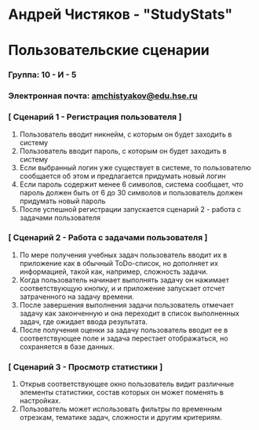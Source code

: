 # Андрей Чистяков - "StudyStats"
# Пользовательские сценарии

### Группа: 10 - И - 5
### Электронная почта: amchistyakov@edu.hse.ru


### [ Сценарий 1 - Регистрация пользователя ]

1. Пользователь вводит никнейм, с которым он будет заходить в систему
2. Пользователь вводит пароль, с которым он будет заходить в систему
3. Если выбранный логин уже существует в системе, то пользователю сообщается об этом и предлагается придумать новый логин
4. Если пароль содержит менее 6 символов, система сообщает, что пароль должен быть от 6 до 30 символов и пользователь должен придумать новый пароль
5. После успешной регистрации запускается сценарий 2 - работа с задачами пользователя

### [ Сценарий 2 - Работа с задачами пользователя ]

1. По мере получения учебных задач пользователь вводит их в приложение как в обычный ToDo-список, но дополняет их информацией, такой как, например, сложность задачи.
2. Когда пользователь начинает выполнять задачу он нажимает соответствующую кнопку, и и приложение запускает отсчет затраченного на задачу времени.
3. После завершения выполнения задачи пользователь отмечает задачу как законченную и она переходит в список выполненных задач, где ожидает ввода результата.
4. После получения оценки за задачу пользователь вводит ее в соответствующее поле и задача перестает отображаться, но сохраняется в базе данных.

### [ Сценарий 3 - Просмотр статистики ]

1. Открыв соответствующее окно пользователь видит различные элементы статистики, состав которых он может поменять в настройках.
2. Пользователь может использовать фильтры по временным отрезкам, тематике задач, сложности и другим критериям.
